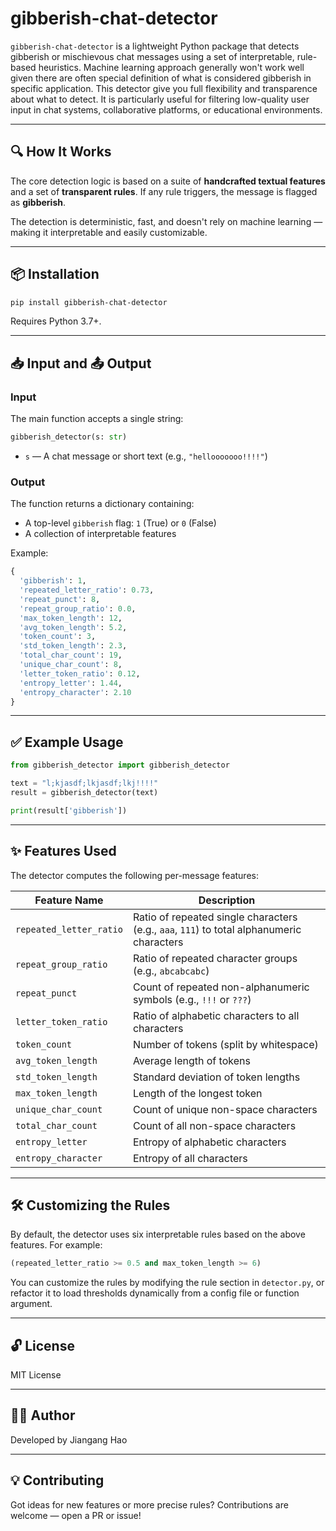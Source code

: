 # gibberish-chat-detector

`gibberish-chat-detector` is a lightweight Python package that detects gibberish or mischievous chat messages using a set of interpretable, rule-based heuristics. Machine learning approach generally won't work well given there are often special definition of what is considered gibberish in specific application. This detector give you full flexibility and transparence about what to detect. It is particularly useful for filtering low-quality user input in chat systems, collaborative platforms, or educational environments.

---

## 🔍 How It Works

The core detection logic is based on a suite of **handcrafted textual features** and a set of **transparent rules**. If any rule triggers, the message is flagged as **gibberish**.

The detection is deterministic, fast, and doesn't rely on machine learning — making it interpretable and easily customizable.

---

## 📦 Installation

```bash
pip install gibberish-chat-detector
```

Requires Python 3.7+.

---

## 📥 Input and 📤 Output

### Input

The main function accepts a single string:

```python
gibberish_detector(s: str)
```

- `s` — A chat message or short text (e.g., `"hellooooooo!!!!"`)

### Output

The function returns a dictionary containing:
- A top-level `gibberish` flag: `1` (True) or `0` (False)
- A collection of interpretable features

Example:
```python
{
  'gibberish': 1,
  'repeated_letter_ratio': 0.73,
  'repeat_punct': 8,
  'repeat_group_ratio': 0.0,
  'max_token_length': 12,
  'avg_token_length': 5.2,
  'token_count': 3,
  'std_token_length': 2.3,
  'total_char_count': 19,
  'unique_char_count': 8,
  'letter_token_ratio': 0.12,
  'entropy_letter': 1.44,
  'entropy_character': 2.10
}
```

---

## ✅ Example Usage

```python
from gibberish_detector import gibberish_detector

text = "l;kjasdf;lkjasdf;lkj!!!!"
result = gibberish_detector(text)

print(result['gibberish'])

```

---

## ✨ Features Used

The detector computes the following per-message features:

| Feature Name               | Description |
|---------------------------|-------------|
| `repeated_letter_ratio`   | Ratio of repeated single characters (e.g., `aaa`, `111`) to total alphanumeric characters |
| `repeat_group_ratio`      | Ratio of repeated character groups (e.g., `abcabcabc`) |
| `repeat_punct`            | Count of repeated non-alphanumeric symbols (e.g., `!!!` or `???`) |
| `letter_token_ratio`      | Ratio of alphabetic characters to all characters |
| `token_count`             | Number of tokens (split by whitespace) |
| `avg_token_length`        | Average length of tokens |
| `std_token_length`        | Standard deviation of token lengths |
| `max_token_length`        | Length of the longest token |
| `unique_char_count`       | Count of unique non-space characters |
| `total_char_count`        | Count of all non-space characters |
| `entropy_letter`          | Entropy of alphabetic characters |
| `entropy_character`       | Entropy of all characters |

---

## 🛠 Customizing the Rules

By default, the detector uses six interpretable rules based on the above features. For example:

```python
(repeated_letter_ratio >= 0.5 and max_token_length >= 6)
```

You can customize the rules by modifying the rule section in `detector.py`, or refactor it to load thresholds dynamically from a config file or function argument.

---

## 🔓 License

MIT License

---

## 👨‍💻 Author

Developed by Jiangang Hao

---

## 💡 Contributing

Got ideas for new features or more precise rules? Contributions are welcome — open a PR or issue!
